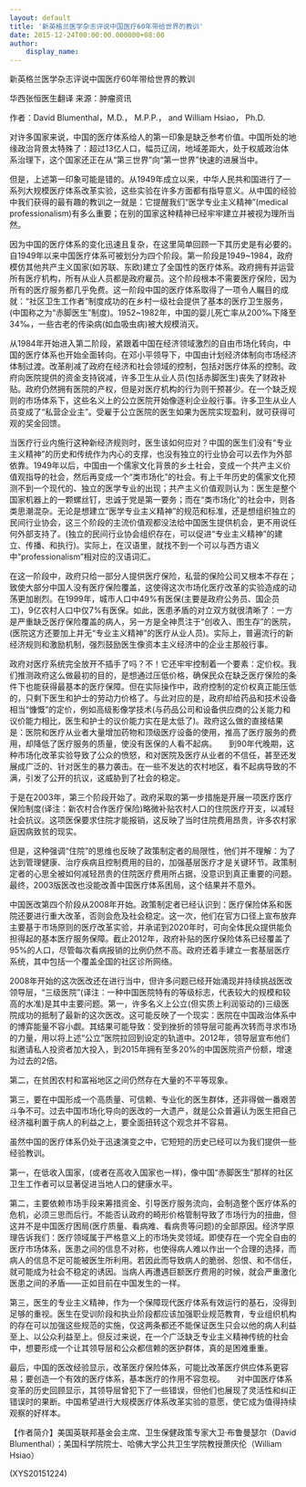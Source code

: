 ```yaml
---
layout: default
title: '新英格兰医学杂志评说中国医疗60年带给世界的教训'
date: 2015-12-24T00:00:00.000000+08:00
author:
    display_name: 
---
```


新英格兰医学杂志评说中国医疗60年带给世界的教训

华西张恒医生翻译  来源：肿瘤资讯

作者：David Blumenthal，M.D.， M.P.P.， and William Hsiao， Ph.D.

对许多国家来说，中国的医疗体系给人的第一印象是缺乏参考价值。中国所处的地缘政治背景太特殊了：超过13亿人口，幅员辽阔，地域差距大，处于权威政治体系治理下，这个国家还正在从“第三世界”向“第一世界”快速的进展当中。

但是，上述第一印象可能是错的。从1949年成立以来，中华人民共和国进行了一系列大规模医疗体系改革实验，这些实验在许多方面都有指导意义。从中国的经验中我们获得的最有趣的教训之一就是：它提醒我们“医学专业主义精神”(medical professionalism)有多么重要；在别的国家这种精神已经牢牢建立并被视为理所当然。

因为中国的医疗体系的变化迅速且复杂，在这里简单回顾一下其历史是有必要的。自1949年以来中国医疗体系可被划分为四个阶段。第一阶段是1949~1984，政府模仿其他共产主义国家(如苏联、东欧)建立了全国性的医疗体系。政府拥有并运营所有医疗机构，所有从业人员都是政府雇员。这个阶段根本不需要医疗保险，因为所有的医疗服务都几乎免费。这一阶段中国的医疗体系取得了一项令人瞩目的成就：“社区卫生工作者”制度成功的在乡村一级社会提供了基本的医疗卫生服务，(中国称之为“赤脚医生”制度)。1952~1982年，中国的婴儿死亡率从200‰下降至34‰，一些古老的传染病(如血吸虫病)被大规模消灭。

从1984年开始进入第二阶段，紧跟着中国在经济领域激烈的自由市场化转向，中国的医疗体系也开始全面转向。在邓小平领导下，中国由计划经济体制向市场经济体制过渡。改革削减了政府在经济和社会领域的控制，包括对医疗体系的控制。政府向医院提供的资金支持锐减，许多卫生从业人员(包括赤脚医生)丧失了财政补贴。政府仍然拥有医院的产权，但是对医疗机构的行为则干预甚少。在一个缺乏规则的市场体系下，这些名义上的公立医院开始像逐利企业般行事。许多卫生从业人员变成了“私营企业主”。受雇于公立医院的医生如果为医院实现盈利，就可获得可观的奖金回馈。

当医疗行业内施行这种新经济规则时，医生该如何应对？中国的医生们没有“专业主义精神”的历史和传统作为内心的支撑，也没有独立的行业协会可以去作为外部依靠。1949年以后，中国由一个儒家文化背景的乡土社会，变成一个共产主义价值观指导的社会，然后再变成一个“类市场化”的社会。有上千年历史的儒家文化预测不到一个现代的、独立的医学专业的出现；共产主义价值观则认为：医生是整个国家机器上的一颗螺丝钉，忠诚于党是第一要务；而在“类市场化”的社会中，则各类思潮混杂。无论是想建立“医学专业主义精神”的规范和标准，还是想组织独立的民间行业协会，这三个阶段的主流价值观都没法给中国医生提供机会，更不用说任何外部支持了。(独立的民间行业协会组织存在，可以促进“专业主义精神”的建立、传播、和执行)。实际上，在汉语里，就找不到一个可以与西方语义中“professionalism”相对应的汉语词汇。

在这一阶段中，政府只给一部分人提供医疗保险，私营的保险公司又根本不存在；致使大部分中国人没有医疗保险覆盖，这使得这次市场化医疗改革的实验造成的动荡更加剧烈。在1999年，城市人口中49%有医保(主要是政府公务员、国企员工)，9亿农村人口中仅7%有医保。如此，医患矛盾的对立双方就很清晰了：一方是严重缺乏医疗保险覆盖的病人，另一方是全神贯注于“创收入、图生存”的医院，(医院这方还要加上并无“专业主义精神”的医疗从业人员)。实际上，普遍流行的新经济规则和激励机制，强烈鼓励医生像资本主义经济中的企业主那般行事。

政府对医疗系统完全放开不插手了吗？不！它还牢牢控制着一个要素：定价权。我们推测政府这么做最初的目的，是想通过压低价格，确保民众在缺乏医疗保险的条件下也能获得最基本的医疗保障。但在实际操作中，政府控制的定价权真正能压低的，只剩下医生和护士的劳动力价格了。与此对应的是，政府却给药品和技术设备相当“慷慨”的定价，例如高级影像学技术(与药品公司和设备供应商的公关能力和议价能力相比，医生和护士的议价能力实在是太低了)。政府这么做的直接结果是：医院和医疗从业者大量增加药物和顶级医疗设备的使用，推高了医疗服务的费用，却降低了医疗服务的质量，使没有医保的人看不起病。　　到90年代晚期，这种市场化改革实验导致了公众的愤怒，和对医院及医疗从业者的不信任，甚至还发展成广泛的、针对医生的暴力袭击。在一些不发达的农村地区，看不起病导致的不满，引发了公开的抗议，这威胁到了社会的稳定。

于是在2003年，第三个阶段开始了。政府采取的第一步措施是开展一项医疗医疗保险制度(译注：新农村合作医疗保险)略微补贴农村人口的住院医疗开支，以减轻社会抗议。这项医保要求住院才能报销，这反映了当时住院费用昂贵，许多农村家庭因病致贫的现实。

但是，这种强调“住院”的思维也反映了政策制定者的局限性，他们并不理解：为了达到管理健康、治疗疾病且控制费用的目的，加强基层医疗才是关键环节。政策制定者的心思全被如何减轻昂贵的住院医疗费用所占据，没意识到真正重要的问题。最终，2003版医改也没能改善中国医疗体系困局，这个结果并不意外。

中国医改第四个阶段从2008年开始。政策制定者已经认识到：医疗保险体系和医院还要进行重大改革，否则会危及社会稳定。这一次，他们在官方口径上宣布放弃主要基于市场原则的医疗改革实验，并承诺到2020年时，可向全体民众提供能负担得起的基本医疗服务保障。截止2012年，政府补贴的医疗保险体系已经覆盖了95%的人口，尽管每次看病报销的比例仍然不高。政府还着手建立一套基层医疗系统，其中包括一个覆盖全国的社区诊所网络。

2008年开始的这次医改还在进行当中，但许多问题已经开始涌现并持续挑战医改领导层，“三级医院”(译注：一种中国医院特有的等级标志，代表较大的规模和较高的水准)是其中主要问题。第一，许多名义上公立(但实质上利润驱动的)三级医院成功的抵制了最新的这次医改。这可能反映了一个现实：医院在中国政治体系中的博弈能量不容小觑。其结果可能导致：受到挫折的领导层可能再次转而寻求市场的力量，用以将上述“公立”医院拉回到设定的轨道中。2012年，领导层宣布他们拟邀请私人投资者加大投入，到2015年拥有至多20%的中国医院资产份额，增速为过去的2倍。

第二，在贫困农村和富裕地区之间仍然存在大量的不平等现象。

第三，要在中国形成一个高质量、可信赖、专业化的医生群体，还非得做一番艰苦斗争不可。过去中国市场化导向的医改的一大遗产，就是公众普遍认为医生把自己经济福利置于病人的利益之上，要全面扭转这个观念并不容易。

虽然中国的医疗体系仍处于迅速演变之中，它短短的历史已经可以为我们提供一些经验教训。

第一，在低收入国家，(或者在高收入国家也一样)，像中国“赤脚医生”那样的社区卫生工作者可以显著促进当地人口的健康水平。

第二，主要依赖市场手段来筹措资金、引导医疗服务流向，会制造整个医疗体系的危机，必须三思而后行。不能否认政府的畸形价格管制导致了市场行为的扭曲，但这并不是中国医疗困局(医疗质量、看病难、看病贵等问题)的全部原因。经济学原理告诉我们：医疗领域属于严格意义上的市场失灵领域。即使存在一个完全自由的医疗市场体系，医患之间的信息不对称，也使得病人难以作出一个合理的选择，而病人的信息不足可能被医生所利用。若因此而导致病人的脆弱、怨恨、和不信任，就可能成为社会不稳定的诱因。当病人再遭遇巨额医疗费用的时候，就会严重激化医患之间的矛盾——正如目前在中国发生的一样。

第三，医生的专业主义精神，作为一个保障现代医疗体系有效运行的基石，没得到足够的重视。医生在受训阶段和执业阶段都应该加强职业规范教育，专业组织机构的存在可以加强这些规范的实施，仅这两条都还不能保证医生只会以他的病人利益至上、以公众利益至上。但反过来说，在一个广泛缺乏专业主义精神传统的社会中，想要形成一个让其领导层和公众都信赖的医护群体，真的是困难重重。

最后，中国的医改经验显示，改革医疗保险体系，可能比改革医疗供应体系更容易；要创造一个有效的医疗体系，基本医疗的作用不容忽视。　　对中国医疗体系变革的历史回顾显示，其领导层曾犯下了一些错误，但他们也展现了灵活性和纠正错误时的果断。中国希望进行大规模医疗体系改革实验的意愿，使它成为值得持续观察的好样本。

【作者简介】美国英联邦基金会主席、卫生保健政策专家大卫·布鲁曼瑟尔（David Blumenthal）；美国科学院院士、哈佛大学公共卫生学院教授萧庆伦（William Hsiao）

(XYS20151224)

